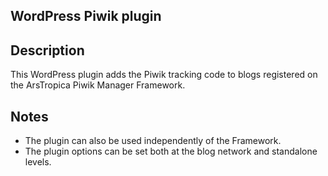 ## WordPress Piwik plugin

## Description
This WordPress plugin adds the Piwik tracking code to blogs registered on the ArsTropica Piwik Manager Framework. 

## Notes
- The plugin can also be used independently of the Framework.
- The plugin options can be set both at the blog network and standalone levels.
